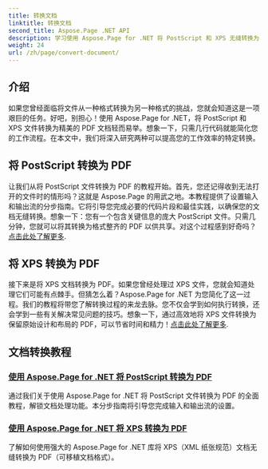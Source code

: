 ```yaml
---
title: 转换文档
linktitle: 转换文档
second_title: Aspose.Page .NET API
description: 学习使用 Aspose.Page for .NET 将 PostScript 和 XPS 无缝转换为 PDF。遵循我们的详细教程，轻松处理文档。
weight: 24
url: /zh/page/convert-document/
---
```

## 介绍

如果您曾经面临将文件从一种格式转换为另一种格式的挑战，您就会知道这是一项艰巨的任务。好吧，别担心！使用 Aspose.Page for .NET，将 PostScript 和 XPS 文件转换为精美的 PDF 文档轻而易举。想象一下，只需几行代码就能简化您的工作流程。在本文中，我们将深入研究两种可以提高您的工作效率的特定转换。

## 将 PostScript 转换为 PDF

让我们从将 PostScript 文件转换为 PDF 的教程开始。首先，您还记得收到无法打开的文件时的情形吗？这就是 Aspose.Page 的用武之地。本教程提供了设置输入和输出流的分步指南。它将引导您完成必要的代码片段和最佳实践，以确保您的文档无缝转换。想象一下：您有一个包含关键信息的庞大 PostScript 文件。只需几分钟，您就可以将其转换为格式整齐的 PDF 以供共享。对这个过程感到好奇吗？[点击此处了解更多](./postscript-to-pdf-conversion/).

## 将 XPS 转换为 PDF

接下来是将 XPS 文档转换为 PDF。如果您曾经处理过 XPS 文件，您就会知道处理它们可能有点棘手。但猜怎么着？Aspose.Page for .NET 为您简化了这一过程。我们的教程将带您了解转换过程的来龙去脉。您不仅会学到如何执行转换，还会学到一些有关解决常见问题的技巧。想象一下，通过高效地将 XPS 文件转换为保留原始设计和布局的 PDF，可以节省时间和精力！[点击此处了解更多](./converting-xps-to-pdf/).

## 文档转换教程
### [使用 Aspose.Page for .NET 将 PostScript 转换为 PDF](./postscript-to-pdf-conversion/)
通过我们关于使用 Aspose.Page for .NET 将 PostScript 文件转换为 PDF 的全面教程，解锁文档处理功能。本分步指南将引导您完成输入和输出流的设置。
### [使用 Aspose.Page for .NET 将 XPS 转换为 PDF](./converting-xps-to-pdf/)
了解如何使用强大的 Aspose.Page for .NET 库将 XPS（XML 纸张规范）文档无缝转换为 PDF（可移植文档格式）。